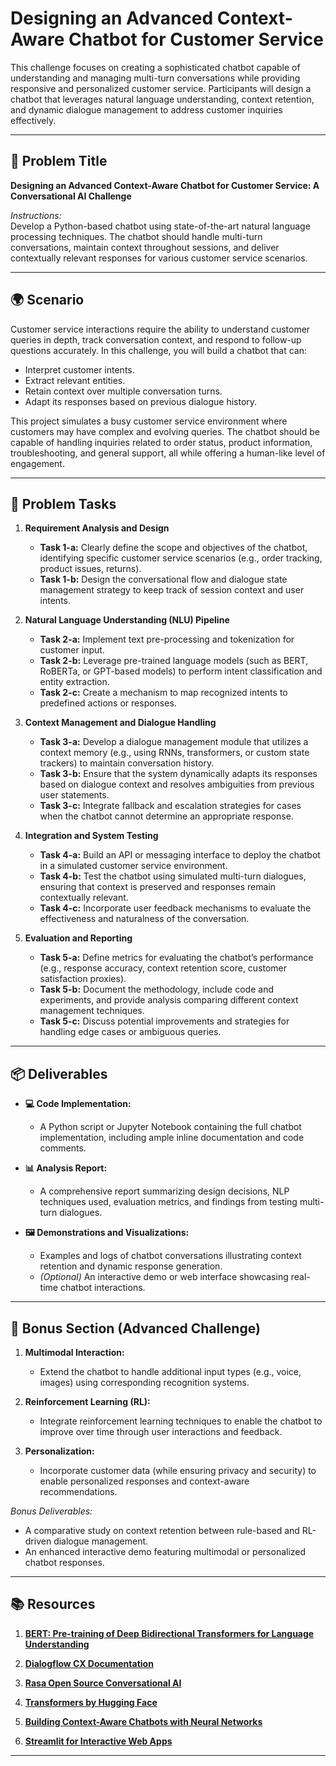 # Designing an Advanced Context-Aware Chatbot for Customer Service

This challenge focuses on creating a sophisticated chatbot capable of understanding and managing multi-turn conversations while providing responsive and personalized customer service. Participants will design a chatbot that leverages natural language understanding, context retention, and dynamic dialogue management to address customer inquiries effectively.

---

## 📝 Problem Title

**Designing an Advanced Context-Aware Chatbot for Customer Service: A Conversational AI Challenge**

*Instructions:*  
Develop a Python-based chatbot using state-of-the-art natural language processing techniques. The chatbot should handle multi-turn conversations, maintain context throughout sessions, and deliver contextually relevant responses for various customer service scenarios.

---

## 🌍 Scenario

Customer service interactions require the ability to understand customer queries in depth, track conversation context, and respond to follow-up questions accurately. In this challenge, you will build a chatbot that can:
- Interpret customer intents.
- Extract relevant entities.
- Retain context over multiple conversation turns.
- Adapt its responses based on previous dialogue history.

This project simulates a busy customer service environment where customers may have complex and evolving queries. The chatbot should be capable of handling inquiries related to order status, product information, troubleshooting, and general support, all while offering a human-like level of engagement.

---

## 🔧 Problem Tasks

1. **Requirement Analysis and Design**  
   - **Task 1-a:** Clearly define the scope and objectives of the chatbot, identifying specific customer service scenarios (e.g., order tracking, product issues, returns).
   - **Task 1-b:** Design the conversational flow and dialogue state management strategy to keep track of session context and user intents.

2. **Natural Language Understanding (NLU) Pipeline**  
   - **Task 2-a:** Implement text pre-processing and tokenization for customer input.
   - **Task 2-b:** Leverage pre-trained language models (such as BERT, RoBERTa, or GPT-based models) to perform intent classification and entity extraction.
   - **Task 2-c:** Create a mechanism to map recognized intents to predefined actions or responses.

3. **Context Management and Dialogue Handling**  
   - **Task 3-a:** Develop a dialogue management module that utilizes a context memory (e.g., using RNNs, transformers, or custom state trackers) to maintain conversation history.
   - **Task 3-b:** Ensure that the system dynamically adapts its responses based on dialogue context and resolves ambiguities from previous user statements.
   - **Task 3-c:** Integrate fallback and escalation strategies for cases when the chatbot cannot determine an appropriate response.

4. **Integration and System Testing**  
   - **Task 4-a:** Build an API or messaging interface to deploy the chatbot in a simulated customer service environment.
   - **Task 4-b:** Test the chatbot using simulated multi-turn dialogues, ensuring that context is preserved and responses remain contextually relevant.
   - **Task 4-c:** Incorporate user feedback mechanisms to evaluate the effectiveness and naturalness of the conversation.

5. **Evaluation and Reporting**  
   - **Task 5-a:** Define metrics for evaluating the chatbot’s performance (e.g., response accuracy, context retention score, customer satisfaction proxies).
   - **Task 5-b:** Document the methodology, include code and experiments, and provide analysis comparing different context management techniques.
   - **Task 5-c:** Discuss potential improvements and strategies for handling edge cases or ambiguous queries.

---

## 📦 Deliverables

- **💻 Code Implementation:**  
  - A Python script or Jupyter Notebook containing the full chatbot implementation, including ample inline documentation and code comments.

- **📊 Analysis Report:**  
  - A comprehensive report summarizing design decisions, NLP techniques used, evaluation metrics, and findings from testing multi-turn dialogues.
  
- **🖼️ Demonstrations and Visualizations:**  
  - Examples and logs of chatbot conversations illustrating context retention and dynamic response generation.
  - *(Optional)* An interactive demo or web interface showcasing real-time chatbot interactions.

---

## 🎁 Bonus Section (Advanced Challenge)

1. **Multimodal Interaction:**  
   - Extend the chatbot to handle additional input types (e.g., voice, images) using corresponding recognition systems.
   
2. **Reinforcement Learning (RL):**  
   - Integrate reinforcement learning techniques to enable the chatbot to improve over time through user interactions and feedback.
   
3. **Personalization:**  
   - Incorporate customer data (while ensuring privacy and security) to enable personalized responses and context-aware recommendations.

*Bonus Deliverables:*  
- A comparative study on context retention between rule-based and RL-driven dialogue management.
- An enhanced interactive demo featuring multimodal or personalized chatbot responses.

---

## 📚 Resources

1. **[BERT: Pre-training of Deep Bidirectional Transformers for Language Understanding](https://arxiv.org/abs/1810.04805)**

2. **[Dialogflow CX Documentation](https://cloud.google.com/dialogflow/cx/docs)**

3. **[Rasa Open Source Conversational AI](https://rasa.com/)**

4. **[Transformers by Hugging Face](https://huggingface.co/transformers/)**

5. **[Building Context-Aware Chatbots with Neural Networks](https://www.analyticsvidhya.com/blog/2021/05/how-to-build-a-context-aware-chatbot/)**

6. **[Streamlit for Interactive Web Apps](https://streamlit.io/)**

---

